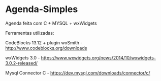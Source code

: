 # Agenda-Simples
Agenda feita com C + MYSQL + wxWidgets


Ferramentas utilizadas:

CodeBlocks 13.12 + plugin wxSmith      -      http://www.codeblocks.org/downloads

wxWidgets 3.0   -    https://www.wxwidgets.org/news/2014/10/wxwidgets-3.0.2-released/ 

Mysql Connector C    -   https://dev.mysql.com/downloads/connector/c/


